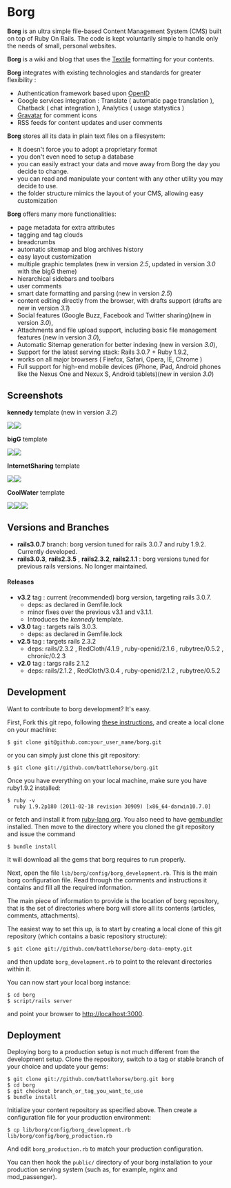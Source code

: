 # Borg #
**Borg** is an ultra simple file-based Content Management System (CMS) built on top of Ruby On Rails. The code is kept voluntarily simple to handle only the needs of small, personal websites.

**Borg** is a wiki and blog that uses the [Textile](http://www.textism.com/tools/textile/) formatting for your contents.

**Borg** integrates with existing technologies and standards for greater flexibility :

* Authentication framework based upon [OpenID](http://www.openid.net/)
* Google services integration : Translate ( automatic page translation ), Chatback ( chat integration ), Analytics ( usage statystics )
* [Gravatar](http://en.gravatar.com/) for comment icons
* RSS feeds for content updates and user comments 

**Borg** stores all its data in plain text files on a filesystem:

* It doesn't force you to adopt a proprietary format
* you don't even need to setup a database 
* you can easily extract your data and move away from Borg the day you decide to change.
* you can read and manipulate your content with any other utility you may decide to use.
* the folder structure mimics the layout of your CMS, allowing easy customization

**Borg** offers many more functionalities:

* page metadata for extra attributes
* tagging and tag clouds
* breadcrumbs
* automatic sitemap and blog archives history
* easy layout customization
* multiple graphic templates (new in version _2.5_, updated in version _3.0_ with the bigG theme)
* hierarchical sidebars and toolbars
* user comments
* smart date formatting and parsing (new in version _2.5_)
* content editing directly from the browser, with drafts support (drafts are new in version _3.1_)
* Social features (Google Buzz, Facebook and Twitter sharing)(new in version _3.0_),
* Attachments and file upload support, including basic file management features (new in version _3.0_),
* Automatic Sitemap generation for better indexing (new in version _3.0_),
* Support for the latest serving stack: Rails 3.0.7 + Ruby 1.9.2,
* works on all major browsers ( Firefox, Safari, Opera, IE, Chrome )
* Full support for high-end mobile devices (iPhone, iPad, Android phones like the Nexus One and Nexux S, Android tablets)(new in version _3.0_)

## Screenshots ##

**kennedy** template (new in version _3.2_)

<a href="http://www.battlehorse.net/borg-att/screenshots/kennedy_desktop.png">
  <img style='float:left; border: 0'
       src='http://www.battlehorse.net/borg-att/screenshots/kennedy_desktop_tb.png'>
</a>
<a href="http://www.battlehorse.net/borg-att/screenshots/kennedy_galaxynexus_white.png">
  <img style='float:left; border: 0'
       src='http://www.battlehorse.net/borg-att/screenshots/kennedy_galaxynexus_white_tb.png'>
</a>

<br style="clear:both" />

**bigG** template

<a href="http://www.battlehorse.net/borg-att/screenshots/bigg_list.png">
  <img style='float:left; border: 0'
       src='http://www.battlehorse.net/borg-att/screenshots/bigg_list_tb.png'>
</a>
<a href="http://www.battlehorse.net/borg-att/screenshots/bigg_page.png">
  <img style='float:left; border: 0'
       src='http://www.battlehorse.net/borg-att/screenshots/bigg_page_tb.png'>
</a>

<br style="clear:both" />

**InternetSharing** template

<a href="http://www.battlehorse.net/borg-att/screenshots/internet_sharing_list.png">
  <img style='float:left; border: 0'
       src='http://www.battlehorse.net/borg-att/screenshots/internet_sharing_list_tb.png'>
</a>
<a href="http://www.battlehorse.net/borg-att/screenshots/internet_sharing_tags.png">
  <img style='float:left; border: 0'
       src='http://www.battlehorse.net/borg-att/screenshots/internet_sharing_tags_tb.png'>
</a>

<br style="clear:both" />

**CoolWater** template

<img style='float:left; border: 0'
     src="http://www.battlehorse.net/borg-att/screenshots/borg1_tb.png">
<img style='float:left; border: 0'
     src="http://www.battlehorse.net/borg-att/screenshots/borg2_tb.png">
<img style='float:left; border: 0'
     src="http://www.battlehorse.net/borg-att/screenshots/borg3_tb.png">

<br style="clear:both" />

## Versions and Branches ##

* **rails3.0.7** branch: borg version tuned for rails 3.0.7 and ruby 1.9.2. Currently developed.
* **rails3.0.3**, **rails2.3.5** , **rails2.3.2**, **rails2.1.1** : borg versions tuned for previous rails versions. No longer maintained.

#### Releases ####

* **v3.2** tag : current (recommended) borg version, targeting rails 3.0.7.
  * deps: as declared in Gemfile.lock
  * minor fixes over the previous v3.1 and v3.1.1.
  * Introduces the _kennedy_ template.
* **v3.0** tag : targets rails 3.0.3.
  * deps: as declared in Gemfile.lock
* **v2.5** tag : targets rails 2.3.2
  * deps: rails/2.3.2 , RedCloth/4.1.9 , ruby-openid/2.1.6 , rubytree/0.5.2 , chronic/0.2.3
* **v2.0** tag : targs rails 2.1.2
  * deps: rails/2.1.2 , RedCloth/3.0.4 , ruby-openid/2.1.2 , rubytree/0.5.2

## Development ##

Want to contribute to borg development? It's easy.

First, Fork this git repo, following [these instructions](http://help.github.com/fork-a-repo/), and create a local clone on your machine:

    $ git clone git@github.com:your_user_name/borg.git
     
or you can simply just clone this git repository:

    $ git clone git://github.com/battlehorse/borg.git
    
Once you have everything on your local machine, make sure you have ruby1.9.2 installed:

    $ ruby -v
      ruby 1.9.2p180 (2011-02-18 revision 30909) [x86_64-darwin10.7.0]
      
or fetch and install it from [ruby-lang.org](http://www.ruby-lang.org/). You also need to have [gembundler](http://gembundler.com/) installed. Then move to the directory where you cloned the git repository
and issue the command

    $ bundle install
    
It will download all the gems that borg requires to run properly.

Next, open the file <code>lib/borg/config/borg_development.rb</code>. This is the main borg configuration file.
Read through the comments and instructions it contains and fill all the required information.

The main piece of information to provide is the location of borg repository, that is the set of directories where
borg will store all its contents (articles, comments, attachments).

The easiest way to set this up, is to start by creating a local clone of this git repository
(which contains a basic repository structure):

    $ git clone git://github.com/battlehorse/borg-data-empty.git
    
and then update <code>borg_development.rb</code> to point to the relevant directories within it.

You can now start your local borg instance:

    $ cd borg
    $ script/rails server

and point your browser to [http://localhost:3000](http://localhost:3000/).

## Deployment ##

Deploying borg to a production setup is not much different from the development setup. Clone the repository, switch to a tag or stable branch of your choice and update your gems:

    $ git clone git://github.com/battlehorse/borg.git borg
    $ cd borg
    $ git checkout branch_or_tag_you_want_to_use
    $ bundle install

Initialize your content repository as specified above. Then create a configuration file for your
production environment:

    $ cp lib/borg/config/borg_development.rb lib/borg/config/borg_production.rb
    
And edit <code>borg_production.rb</code> to match your production configuration.

You can then hook the <code>public/</code> directory of your borg installation to your production
serving system (such as, for example, nginx and mod_passenger).
